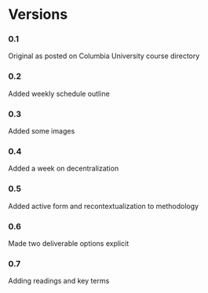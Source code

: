 # Versions

### 0.1
Original as posted on Columbia University course directory

### 0.2
Added weekly schedule outline

### 0.3
Added some images

### 0.4
Added a week on decentralization

### 0.5
Added active form and recontextualization to methodology

### 0.6
Made two deliverable options explicit

### 0.7
Adding readings and key terms
